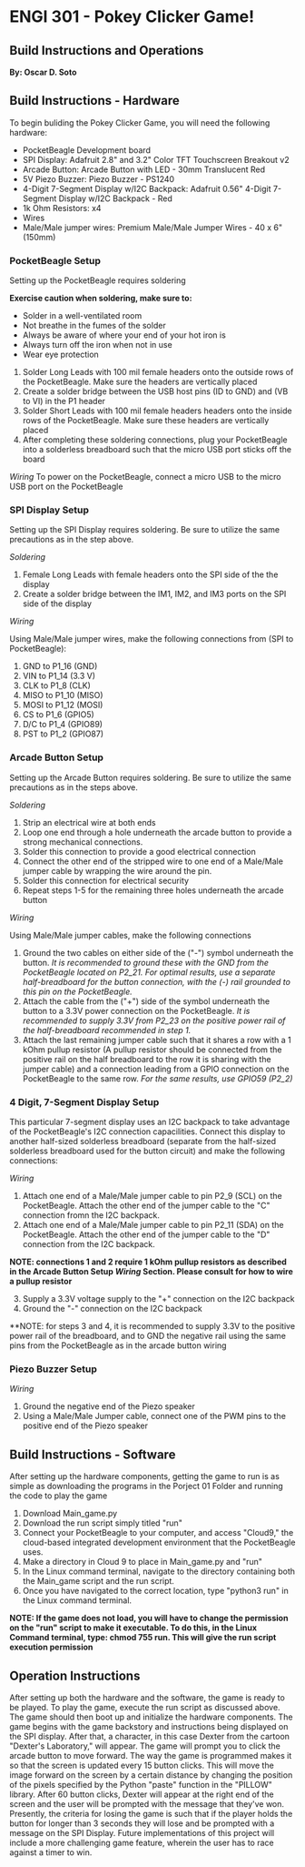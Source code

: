 # ENGI 301 - Pokey Clicker Game! 
## Build Instructions and Operations
**By: Oscar D. Soto**



## Build Instructions - Hardware 
To begin buliding the Pokey Clicker Game, you will need the following hardware:
- PocketBeagle Development board 
- SPI Display: Adafruit 2.8" and 3.2" Color TFT Touchscreen Breakout v2
- Arcade Button: Arcade Button with LED - 30mm Translucent Red 
- 5V Piezo Buzzer: Piezo Buzzer - PS1240 
- 4-Digit 7-Segment Display w/I2C Backpack: Adafruit 0.56" 4-Digit 7-Segment Display w/I2C Backpack - Red 
- 1k Ohm Resistors: x4 
- Wires
- Male/Male jumper wires: Premium Male/Male Jumper Wires - 40 x 6" (150mm)

### PocketBeagle Setup
Setting up the PocketBeagle requires soldering




**Exercise caution when soldering, make sure to:**
- Solder in a well-ventilated room
- Not breathe in the fumes of the solder
- Always be aware of where your end of your hot iron is
- Always turn off the iron when not in use
- Wear eye protection

1) Solder Long Leads with 100 mil female headers onto the outside rows of the PocketBeagle. Make sure the headers are vertically placed
2) Create a solder bridge between the USB host pins (ID to GND) and (VB to VI) in the P1 header
3) Solder Short Leads with  100 mil female headers headers onto the inside rows of the PocketBeagle. Make sure these headers are vertically placed
4) After completing these soldering connections, plug your PocketBeagle into a solderless breadboard such that the micro USB port sticks off the board



*Wiring*
To power on the PocketBeagle, connect a micro USB to the micro USB port on the PocketBeagle  

### SPI Display Setup
Setting up the SPI Display requires soldering. Be sure to utilize the same precautions as in the step above.



*Soldering* 
1) Female Long Leads with female headers onto the SPI side of the the display
2) Create a solder bridge between the IM1, IM2, and IM3 ports on the SPI side of the display


*Wiring*


Using Male/Male jumper wires, make the following connections from (SPI to PocketBeagle): 
   1) GND to P1_16 (GND)
   2) VIN to P1_14 (3.3 V)
   3) CLK to P1_8 (CLK)
   4) MISO to P1_10 (MISO)
   5) MOSI to P1_12 (MOSI)
   6) CS to P1_6 (GPIO5)
   7) D/C to P1_4 (GPIO89)
   8) PST to P1_2 (GPIO87)



### Arcade Button Setup
Setting up the Arcade Button requires soldering. Be sure to utilize the same precautions as in the steps above.

*Soldering*
1) Strip an electrical wire at both ends
2) Loop one end through a hole underneath the arcade button to provide a strong mechanical connections. 
3) Solder this connection to provide a good electrical connection
4) Connect the other end of the stripped wire to one end of a Male/Male jumper cable by wrapping the wire around the pin.
5) Solder this connection for electrical security
6) Repeat steps 1-5 for the remaining three holes underneath the arcade button 


*Wiring*
 
 
 Using Male/Male jumper cables, make the following connections 
   1) Ground the two cables on either side of the ("-") symbol underneath the button. *It is recommended to ground these with the GND from the PocketBeagle located on P2_21. For optimal results, use a separate half-breadboard for the button connection, with the (-) rail grounded to this pin on the PocketBeagle.* 
   2) Attach the cable from the ("+") side of the symbol underneath the button to a 3.3V power connection on the PocketBeagle. *It is recommended to supply 3.3V from P2_23 on the positive power rail of the half-breadboard recommended in step 1.*
   3) Attach the last remaining jumper cable such that it shares a row with a 1 kOhm pullup resistor (A pullup resistor should be connected from the positive rail on the half breadboard to the row it is sharing with the jumper cable) and a connection leading from a GPIO connection on the PocketBeagle to the same row. *For the same results, use GPIO59 (P2_2)* 

### 4 Digit, 7-Segment Display Setup 
This particular 7-segment display uses an I2C backpack to take advantage of the PocketBeagle's I2C connection capacilities. Connect this display to another half-sized solderless breadboard (separate from the half-sized solderless breadboard used for the button circuit) and make the following connections: 


*Wiring*
1) Attach one end of a Male/Male jumper cable to pin P2_9 (SCL) on the PocketBeagle. Attach the other end of the jumper cable to the "C" connection fromn the I2C backpack. 
2) Attach one end of a Male/Male jumper cable to pin P2_11 (SDA) on the PocketBeagle. Attach the other end of the jumper cable to the "D" connection from the I2C backpack. 


**NOTE: connections 1 and 2 require 1 kOhm pullup resistors as described in the Arcade Button  Setup *Wiring* Section. Please consult for how to wire a pullup resistor** 

3)  Supply a 3.3V voltage supply to the "+" connection on the I2C backpack
4)  Ground the "-" connection on the I2C backpack

**NOTE: for steps 3 and 4, it is recommended to supply 3.3V to the positive power rail of the breadboard, and to GND the negative rail using the same pins from the PocketBeagle as in the arcade button wiring


### Piezo Buzzer Setup


*Wiring*
1) Ground the negative end of the Piezo speaker
2) Using a Male/Male Jumper cable, connect one of the PWM pins to the positive end of the Piezo speaker 


## Build Instructions - Software 
After setting up the hardware components, getting the game to run is as simple as downloading the programs in the Porject 01 Folder and running the code to play the game

1) Download Main_game.py
2) Download the run script simply titled "run"
3) Connect your PocketBeagle to your computer, and access "Cloud9," the cloud-based integrated development environment that the PocketBeagle uses. 
4) Make a directory in Cloud 9 to place in Main_game.py and "run" 
5) In the Linux command terminal, navigate to the directory containing both the Main_game script and the run script. 
6) Once you have navigated to the correct location, type "python3 run" in the Linux command terminal. 


**NOTE: If the game does not load, you will have to change the permission on the "run" script to make it executable. To do this, in the Linux Command terminal, type: chmod 755 run. This will give the run script execution permission** 


## Operation Instructions
After setting up both the hardware and the software, the game is ready to be played. To play the game, execute the run script as discussed above. The game should then boot up and initialize the hardware components. The game begins with the game backstory and instructions being displayed on the SPI display. After that, a character, in this case Dexter from the cartoon "Dexter's Laboratory," will appear. The game will prompt you to click the arcade button to move forward. The way the game is programmed makes it so that the screen is updated every 15 button clicks. This will move the image forward on the screen by a certain distance by changing the position of the pixels specified by the Python "paste" function in the "PILLOW" library. After 60 button clicks, Dexter will appear at the right end of the screen and the user will be prompted with the message that they've won. Presently, the criteria for losing the game is such that if the player holds the button for longer than 3 seconds they will lose and be prompted with a message on the SPI Display. Future implementations of this project will include a more challenging game feature, wherein the user has to race against a timer to win. 





